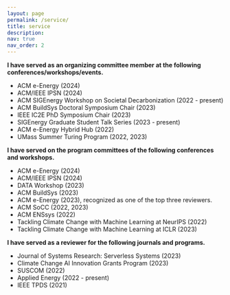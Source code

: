 ```yaml
---
layout: page
permalink: /service/
title: service
description: 
nav: true
nav_order: 2
---
```


**I have served as an organizing committee member at the following conferences/workshops/events.**

- ACM e-Energy (2024)
- ACM/IEEE IPSN (2024)
- ACM SIGEnergy Workshop on Societal Decarbonization (2022 - present)
- ACM BuildSys Doctoral Symposium Chair (2023)
- IEEE IC2E PhD Symposium Chair (2023)
- SIGEnergy Graduate Student Talk Series (2023 - present)
- ACM e-Energy Hybrid Hub (2022)
- UMass Summer Turing Program (2022, 2023)

**I have served on the program committees of the following conferences and workshops.**

- ACM e-Energy (2024)
- ACM/IEEE IPSN (2024)
- DATA Workshop (2023)
- ACM BuildSys (2023)
- ACM e-Energy (2023), recognized as one of the top three reviewers. 
- ACM SoCC (2022, 2023)
- ACM ENSsys (2022)
- Tackling Climate Change with Machine Learning at NeurIPS (2022)
- Tackling Climate Change with Machine Learning at ICLR (2023)

**I have served as a reviewer for the following journals and programs.**

- Journal of Systems Research: Serverless Systems (2023)
- Climate Change AI Innovation Grants Program (2023)
- SUSCOM (2022)
- Applied Energy (2022 - present)
- IEEE TPDS (2021)

<!-- For now, this page is assumed to be a static description of your courses. You can convert it to a collection similar to `_projects/` so that you can have a dedicated page for each course.

Organize your courses by years, topics, or universities, however you like! -->
